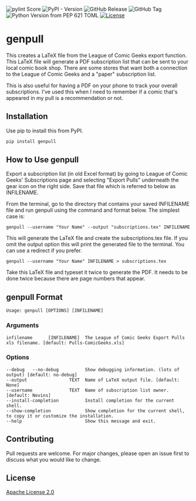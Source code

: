![pylint Score](https://mperlet.github.io/pybadge/badges/10.svg)
![PyPI - Version](https://img.shields.io/pypi/v/genpull)
![GitHub Release](https://img.shields.io/github/v/release/devnevins/genpull)
![GitHub Tag](https://img.shields.io/github/v/tag/devnevins/genpull)
![Python Version from PEP 621 TOML](https://img.shields.io/python/required-version-toml?tomlFilePath=https%3A%2F%2Fraw.githubusercontent.com%2Fdevnevins%2Fgenpull%2Frefs%2Fheads%2Fmain%2Fpyproject.toml)
[![License](https://img.shields.io/badge/License-Apache_2.0-blue.svg)](https://opensource.org/licenses/Apache-2.0)

# genpull
This creates a LaTeX file from the League of Comic Geeks export function. This LaTeX file will
generate a PDF subscription list that can be sent to your local comic book shop. There are some
stores that want both a connection to the League of Comic Geeks and a "paper" subscription list.

This is also useful for having a PDF on your phone to track your overall subscriptions. I've used
this when I need to remember if a comic that's appeared in my pull is a recommendation or not.

## Installation

Use pip to install this from PyPI.

```bash
pip install genpull
```

## How to Use genpull
Export a subscription list (in old Excel format) by going to League of Comic Geeks' Subscriptions 
page and selecting "Export Pulls" underneath the gear icon on the right side. Save that file which 
is referred to below as INFILENAME.

From the terminal, go to the directory that contains your saved INFILENAME file and run genpull 
using the command and format below. The simplest case is:
```
genpull --username "Your Name" --output "subscriptions.tex" INFILENAME
```

This will generate the LaTeX file and create the subscriptions.tex file. If you omit the output
option this will print the generated file to the terminal. You can use a redirect if you prefer.
```
genpull --username "Your Name" INFILENAME > subscriptions.tex
```

Take this LaTeX file and typeset it twice to generate the PDF. It needs to be
done twice because there are page numbers that appear.

## genpull Format
```
Usage: genpull [OPTIONS] [INFILENAME]
```

### Arguments
```
infilename      [INFILENAME]  The League of Comic Geeks Export Pulls xls filename. [default: Pulls-ComicGeeks.xls]
```

### Options
```
--debug   --no-debug          Show debugging information. (lots of output) [default: no-debug]
--output                TEXT  Name of LaTeX output file. [default: None]
--username              TEXT  Name of subscription list owner. [default: Nevins]
--install-completion          Install completion for the current shell.
--show-completion             Show completion for the current shell, to copy it or customize the installation.
--help                        Show this message and exit.        
```

## Contributing

Pull requests are welcome. For major changes, please open an issue first
to discuss what you would like to change.

## License

[Apache License 2.0](https://choosealicense.com/licenses/apache-2.0/)